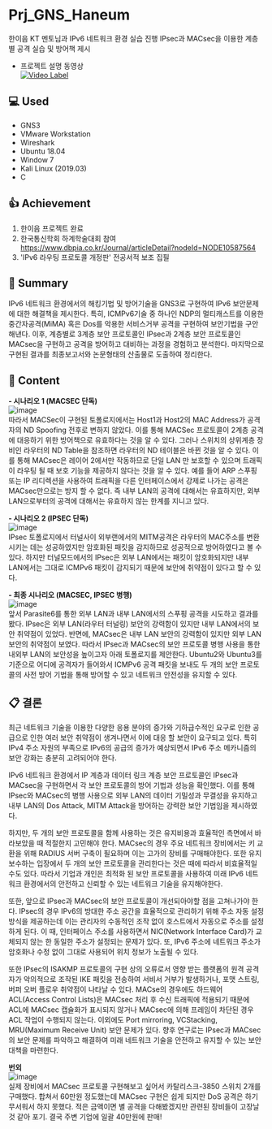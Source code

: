 # Prj_GNS_Haneum
한이음 KT 멘토님과 IPv6 네트워크 환경 실습 진행 IPsec과 MACsec을 이용한 계층별 공격 실습 및 방어책 제시

- 프로젝트 설명 동영상  
[![Video Label](http://img.youtube.com/vi/m8Ya1IZkOr4/0.jpg)](https://youtu.be/m8Ya1IZkOr4?t=0s)     

## :computer: Used
- GNS3
- VMware Workstation
- Wireshark
- Ubuntu 18.04
- Window 7
- Kali Linux (2019.03)
- C

## :+1: Achievement
1) 한이음 프로젝트 완료
2) 한국통신학회 하계학술대회 참여 https://www.dbpia.co.kr/Journal/articleDetail?nodeId=NODE10587564
3) 'IPv6 라우팅 프로토콜 개정판' 전공서적 보조 집필


## :memo: Summary
IPv6 네트워크 환경에서의 해킹기법 및 방어기술을 GNS3로 구현하여 IPv6 보안문제에 대한 해결책을 제시한다. 특히, ICMPv6기술 중 하나인 NDP의 멀티캐스트를 이용한 중간자공격(MiMA) 혹은 Dos를 악용한 서비스거부 공격을 구현하여 보안기법을 구안해낸다. 이후, 계층별로 3계층 보안 프로토콜인 IPsec과 2계층 보안 프로토콜인 MACsec을 구현하고 공격을 방어하고 대비하는 과정을 경험하고 분석한다. 마지막으로 구현된 결과를 최종보고서와 논문형태의 산출물로 도출하여 정리한다.

## :memo: Content
**- 시나리오 1 (MACSEC 단독)**    
![image](https://user-images.githubusercontent.com/40004210/133222406-d9ac797c-c42d-442b-b42a-dfc25f08f2af.png)  
따라서 MACSec이 구현된 토폴로지에서는 Host1과 Host2의 MAC Address가 공격자의 ND Spoofing 전후로 변하지 않았다. 이를 통해 MACSec 프로토콜이 2계층 공격에 대응하기 위한 방어책으로 유효하다는 것을 알 수 있다. 그러나 스위치의 상위계층 장비인 라우터의 ND Table을 참조하면 라우터의 ND 테이블은 바뀐 것을 알 수 있다. 이를 통해 MACsec은 레이어 2에서만 작동하므로 단일 LAN 만 보호할 수 있으며 트래픽이 라우팅 될 때 보호 기능을 제공하지 않다는 것을 알 수 있다. 예를 들어 ARP 스푸핑 또는 IP 리디렉션을 사용하여 트래픽을 다른 인터페이스에서 강제로 나가는 공격은 MACsec만으로는 방지 할 수 없다. 즉 내부 LAN의 공격에 대해서는 유효하지만, 외부 LAN으로부터의 공격에 대해서는 유효하지 않는 한계를 지니고 있다.

**- 시나리오 2 (IPSEC 단독)**  
![image](https://user-images.githubusercontent.com/40004210/133222493-78c08472-d882-4ff0-8527-e33733a9c843.png)  
IPsec 토폴로지에서 터널사이 외부랜에서의 MITM공격은 라우터의 MAC주소를 변환 시키는 데는 성공하였지만 암호화된 패킷을 감지하므로 성공적으로 방어하였다고 볼 수 있다. 하지만 터널모드에서의 IPsec은 외부 LAN에서는 패킷이 암호화되지만 내부 LAN에서는 그대로 ICMPv6 패킷이 감지되기 때문에 보안에 취약점이 있다고 할 수 있다.

**- 최종 시나리오 (MACSEC, IPSEC 병행)**    
![image](https://user-images.githubusercontent.com/40004210/133222267-e06ec2a5-0da7-4b55-afe5-a9f466f410ce.png)  
앞서 Parasite6를 통한 외부 LAN과 내부 LAN에서의 스푸핑 공격을 시도하고 결과를 봤다. IPsec은 외부 LAN(라우터 터널링) 보안의 강력함이 있지만 내부 LAN에서의 보안 취약점이 있었다. 반면에, MACsec은 내부 LAN 보안의 강력함이 있지만 외부 LAN 보안의 취약점이 보였다. 따라서 IPsec과 MACsec의 보안 프로토콜 병행 사용을 통한 내외부 LAN의 보안성을 높이고자 아래 토폴로지를 제안한다. Ubuntu2와 Ubuntu3를 기준으로 어디에 공격자가 들어와서 ICMPv6 공격 패킷을 보내도 두 개의 보안 프로토콜의 사전 방어 기법을 통해 방어할 수 있고 네트워크 안전성을 유지할 수 있다. 

## :clipboard: 결론

최근 네트워크 기술을 이용한 다양한 응용 분야의 증가와 기하급수적인 요구로 인한 공급으로 인한 여러 보안 취약점이 생겨나면서 이에 대응 할 보안이 요구되고 있다. 특히 IPv4 주소 자원의 부족으로 IPv6의 공급의 증가가 예상되면서 IPv6 주소 메카니즘의 보안 강화는 충분히 고려되어야 한다. 

IPv6 네트워크 환경에서 IP 계층과 데이터 링크 계층 보안 프로토콜인 IPsec과 MACsec을 구현하면서 각 보안 프로토콜의 방어 기법과 성능을 확인했다. 이를 통해 IPsec와 MACsec의 병행 사용으로 외부 LAN의 데이터 기밀성과 무결성을 유지하고 내부 LAN의 Dos Attack, MITM Attack을 방어하는 강력한 보안 기법임을 제시하였다.

하지만, 두 개의 보안 프로토콜을 함께 사용하는 것은 유지비용과 효율적인 측면에서 바라보았을 때 적절한지 고민해야 한다. MACsec의 경우 주요 네트워크 장비에서는 키 교환을 위해 RADIUS 서버 구축이 필요하며 이는 고가의 장비를 구매해야한다. 또한 유지보수하는 입장에서 두 개의 보안 프로토콜을 관리한다는 것은 때에 따라서 비효율적일 수도 있다. 따라서 기업과 개인은 최적화 된 보안 프로토콜을 사용하여 미래 IPv6 네트워크 환경에서의 안전하고 신뢰할 수 있는 네트워크 기술을 유지해야한다.

또한, 앞으로 IPsec과 MACsec의 보안 프로토콜이 개선되아야할 점을 고쳐나가야 한다. IPsec의 경우 IPv6의 방대한 주소 공간을 효율적으로 관리하기 위해 주소 자동 설정 방식을 제공하는데 이는 관리자의 수동적인 조작 없이 호스트에서 자동으로 주소를 설정하게 된다. 이 때, 인터페이스 주소를 사용하면서 NIC(Network Interface Card)가 교체되지 않는 한 동일한 주소가 설정되는 문제가 있다. 또, IPv6 주소에 네트워크 주소가 암호화나 수정 없이 그대로 사용되어 위치 정보가 노출될 수 있다. 

또한 IPsec의 ISAKMP 프로토콜의 구현 상의 오류로서 영향 받는 플랫폼의 원격 공격자가 악의적으로 조작된 IKE 패킷을 전송하여 서비서 거부가 발생하거나, 포맷 스트링, 버퍼 오버 플로우 취약점이 나타날 수 있다. MACse의 경우에도 하드웨어 ACL(Access Control Lists)은 MACsec 처리 후 수신 트래픽에 적용되기 때문에 ACL에 MACsec 캡슐화가 표시되지 않거나 MACsec에 의해 프레임이 차단된 경우 ACL 작업이 수행되지 않는다. 이외에도 Port mirroring, VCStacking, MRU(Maximum Receive Unit) 보안 문제가 있다. 향후 연구로는 IPsec과 MACsec의 보안 문제를 파악하고 해결하여 미래 네트워크 기술을 안전하고 유지할 수 있는 보안 대책을 마련한다.

**번외**  
![image](https://user-images.githubusercontent.com/40004210/133226261-74b53963-1a41-4c41-8282-4a1a8bd6fd4b.png)  
실제 장비에서 MACsec 프로토콜 구현해보고 싶어서 카탈리스크-3850 스위치 2개를 구매했다. 합쳐서 60만원 정도했는데 MACsec 구현은 쉽게 되지만 DoS 공격은 하기 무서워서 하지 못했다. 적은 금액이면 별 공격을 다해봤겠지만 관련된 장비들이 고장날 것 같아 포기. 결국 주변 기업에 일괄 40만원에 판매!
